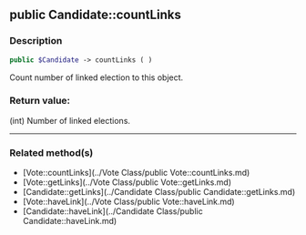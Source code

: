 ## public Candidate::countLinks

### Description    

```php
public $Candidate -> countLinks ( )
```

Count number of linked election to this object.    


### Return value:   

(int) Number of linked elections.


---------------------------------------

### Related method(s)      

* [Vote::countLinks](../Vote Class/public Vote::countLinks.md)    
* [Vote::getLinks](../Vote Class/public Vote::getLinks.md)    
* [Candidate::getLinks](../Candidate Class/public Candidate::getLinks.md)    
* [Vote::haveLink](../Vote Class/public Vote::haveLink.md)    
* [Candidate::haveLink](../Candidate Class/public Candidate::haveLink.md)    
